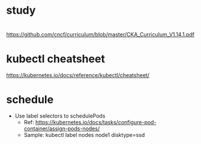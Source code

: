# study

# 
https://github.com/cncf/curriculum/blob/master/CKA_Curriculum_V1.14.1.pdf

# kubectl cheatsheet
https://kubernetes.io/docs/reference/kubectl/cheatsheet/

# schedule
  * Use label selectors to schedulePods
    * Ref: https://kubernetes.io/docs/tasks/configure-pod-container/assign-pods-nodes/
    * Sample: 
      kubectl label nodes node1 disktype=ssd

  


